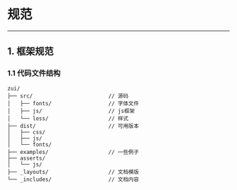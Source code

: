 # 规范 #
----------


## 1. 框架规范 ##

### 1.1 代码文件结构 ###
    
    zui/
    ├── src/						// 源码
    │   ├── fonts/					// 字体文件
    │   ├── js/						// js框架
    │   └── less/					// 样式
    ├── dist/						// 可用版本
    │   ├── css/
    │   ├── js/
    │   └── fonts/
    ├── examples/					// 一些例子
    ├── asserts/
    │  	└── js/
    ├── _layouts/					// 文档模版
    └── _includes/					// 文档内容